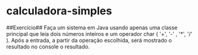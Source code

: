 # calculadora-simples

##Exercício##
Faça um sistema em Java usando apenas uma classe principal que leia dois números inteiros e um operador char ( '+', '-' , '*', '/' ). Após a entrada, a partir da operação escolhida, será mostrado o resultado no console o resultado.

